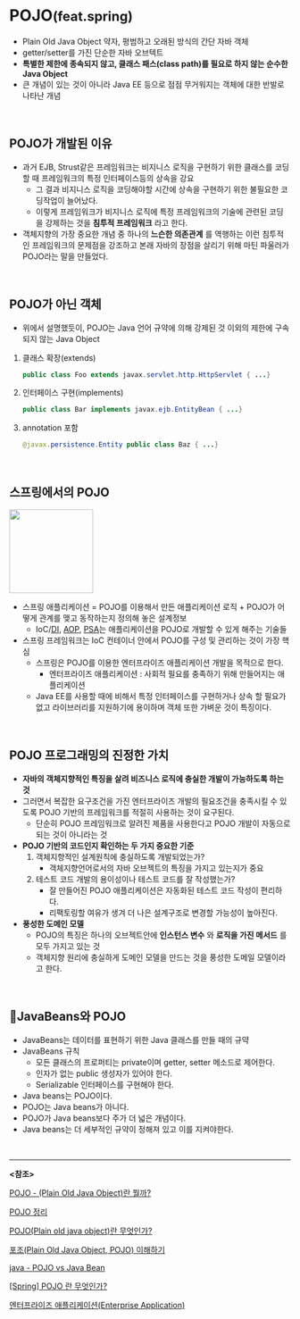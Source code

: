 # POJO<SMALL>(feat.spring)</SMALL>

- Plain Old Java Object 약자, 평범하고 오래된 방식의 간단 자바 객체
- getter/setter를 가진 단순한 자바 오브텍트
- **특별한 제한에 종속되지 않고, 클래스 패스(class path)를 필요로 하지 않는 순수한 Java Object**
- 큰 개념이 있는 것이 아니라 Java EE 등으로 점점 무거워지는 객체에 대한 반발로 나타난 개념

<br>

## POJO가 개발된 이유

- 과거 EJB, Strust같은 프레임워크는 비지니스 로직을 구현하기 위한 클래스를 코딩할 때 프레임워크의 특정 인터페이스등의 상속을 강요
  - 그 결과 비지니스 로직을 코딩해야할 시간에 상속을 구현하기 위한 불필요한 코딩작업이 늘어났다.
  - 이렇게 프레임워크가 비지니스 로직에 특정 프레임워크의 기술에 관련된 코딩을 강제하는 것을 **침투적 프레임워크** 라고 한다.
- 객체지향의 가장 중요한 개념 중 하나의 **느슨한 의존관계** 를 역행하는 이런 침투적인 프레임워크의 문제점을 강조하고 본래 자바의 장점을 살리기 위해 마틴 파울러가 POJO라는 말을 만들었다.

<BR>

## POJO가 아닌 객체

- 위에서 설명했듯이, POJO는 Java 언어 규약에 의해 강제된 것 이외의 제한에 구속되지 않는 Java Object

1. 클래스 확장(extends)

   ~~~java
   public class Foo extends javax.servlet.http.HttpServlet { ...}
   ~~~

2. 인터페이스 구현(implements)

   ~~~java
   public class Bar implements javax.ejb.EntityBean { ...}
   ~~~

3. annotation 포함

   ~~~java
   @javax.persistence.Entity public class Baz { ...}
   ~~~

<br>

## 스프링에서의 POJO

 <img src="https://t1.daumcdn.net/cfile/tistory/99B156465B9E5DC417" height=150>  

- 스프링 애플리케이션 = POJO를 이용해서 만든 애플리케이션 로직 + POJO가 어떻게 관계를 맺고 동작하는지 정의해 놓은 설계정보
  - IoC/[DI](https://github.com/shinjeonghea/Inflearn-Spring/blob/main/DI.md), [AOP](https://github.com/shinjeonghea/Inflearn-Spring/blob/main/AOP.md), [PSA](https://siyoon210.tistory.com/120)는 애플리케이션을 POJO로 개발할 수 있게 해주는 기술들
- 스프링 프레임워크는 IoC 컨테이너 안에서 POJO를 구성 및 관리하는 것이 가장 핵심
  - 스프링은 POJO를 이용한 엔터프라이즈 애플리케이션 개발을 목적으로 한다.
    - 엔터프라이즈 애플리케이션 : 사회적 필요를 충족하기 위해 만들어지는 애플리케이션
  - Java EE를 사용할 때에 비해서 특정 인터페이스를 구현하거나 상속 할 필요가 없고 라이브러리를 지원하기에 용이하며 객체 또한 가벼운 것이 특징이다.

<BR>

## POJO 프로그래밍의 진정한 가치

- **자바의 객체지향적인 특징을 살려 비즈니스 로직에 충실한 개발이 가능하도록 하는 것**
- 그러면서 복잡한 요구조건을 가진 엔터프라이즈 개발의 필요조건을 충족시킬 수 있도록 POJO 기반의 프레임워크를 적절히 사용하는 것이 요구된다.
  - 단순히 POJO 프레임워크로 알려진 제품을 사용한다고 POJO 개발이 자동으로 되는 것이 아니라는 것
- **POJO 기반의 코드인지 확인하는 두 가지 중요한 기준**
  1. 객체지향적인 설계원칙에 충실하도록 개발되었는가?
     - 객체지향언어로서의 자바 오브젝트의 특징을 가지고 있는지가 중요
  2. 테스트 코드 개발의 용이성이나 테스트 코드를 잘 작성했는가?
     - 잘 만들어진 POJO 애플리케이션은 자동화된 테스트 코드 작성이 편리하다.
     - 리팩토링할 여유가 생겨 더 나은 설계구조로 변경할 가능성이 높아진다.
- **풍성한 도메인 모델**
  - POJO의 특징은 하나의 오브젝트안에 **인스턴스 변수** 와 **로직을 가진 메서드** 를 모두 가지고 있는 것
  - 객체지향 원리에 충실하게 도메인 모델을 만드는 것을 풍성한 도메일 모델이라고 한다.

<BR>

##  :pushpin:JavaBeans와 POJO

- JavaBeans는 데이터를 표현하기 위한 Java 클래스를 만들 때의 규약
- JavaBeans 규칙
  - 모든 클래스의 프로퍼티는 private이며 getter, setter 메소드로 제어한다.
  - 인자가 없는 public 생성자가 있어야 한다.
  - Serializable 인터페이스를 구현해야 한다.
- Java beans는 POJO이다.
- POJO는 Java beans가 아니다.
- POJO가 Java beans보다 주가 더 넓은 개념이다.
- Java beans는 더 세부적인 규약이 정해져 있고 이를 지켜야한다.

<br>

---------------------

**<참조>**

[POJO - (Plain Old Java Object)란 뭘까?](https://siyoon210.tistory.com/120)

[POJO 정리](https://velog.io/@dion/what-is-POJO)

[POJO(Plain old java object)란 무엇인가?](https://happyer16.tistory.com/entry/POJOplain-old-java-object%EB%9E%80)

[포조(Plain Old Java Object, POJO) 이해하기](https://needjarvis.tistory.com/585)

[java - POJO vs Java Bean](https://www.hanumoka.net/2019/01/06/java-20190106-java-pojo-vs-bean/)

[[Spring] POJO 란 무엇인가?](https://withseungryu.tistory.com/62)

[엔터프라이즈 애플리케이션(Enterprise Application)](https://server-engineer.tistory.com/214?category=905015)

